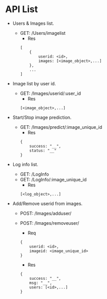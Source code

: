 # API List
- Users & Images list.
    - GET: /Users/imagelist
        - Res
        ```
        [
            {
                userid: <id>,
                images: [<image_object>,...]
            },
            ...
        ]
        ```

- Image list by user id.
    - GET: /Images/userid/:user_id
        - Res
        ```
        [<image_object>,...]
        ```

- Start/Stop image prediction.
    - GET: /Images/predict/:image_unique_id
        - Res
        ```
        {
            success: "__", 
            status: "__"
        }
        ```

- Log info list.
    - GET: /LogInfo
    - GET: /LogInfo/:image_unique_id
        - Res
        ```
        [<log_object>,...]
        ```

- Add/Remove userid from images.
    - POST: /Images/adduser/
    - POST: /Images/removeuser/
        - Req
        ```
        {
            userid: <id>,
            imageid: <image_unique_id>
        }
        ```

        - Res
        ```
        {
            success: "__",
            msg: "__",
            users: [<id>,...]
        }
        ```
